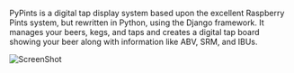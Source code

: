 PyPints is a digital tap display system based upon the excellent Raspberry Pints system, but rewritten in Python, using the Django framework.
It manages your beers, kegs, and taps and creates a digital tap board showing your beer along with information like ABV, SRM, and IBUs.

![ScreenShot](http://www.pypints.com/img/screenshots/tap-screen-20140429.png)
